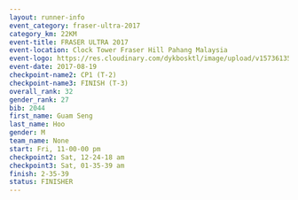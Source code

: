 ```yaml
---
layout: runner-info 
event_category: fraser-ultra-2017 
category_km: 22KM 
event-title: FRASER ULTRA 2017 
event-location: Clock Tower Fraser Hill Pahang Malaysia 
event-logo: https://res.cloudinary.com/dykbosktl/image/upload/v1573613535/Logo/logo_mfst7w.jpg 
event-date: 2017-08-19 
checkpoint-name2: CP1 (T-2) 
checkpoint-name3: FINISH (T-3) 
overall_rank: 32
gender_rank: 27
bib: 2044
first_name: Guam Seng
last_name: Hoo
gender: M
team_name: None
start: Fri, 11-00-00 pm
checkpoint2: Sat, 12-24-18 am
checkpoint3: Sat, 01-35-39 am
finish: 2-35-39
status: FINISHER
---
```

